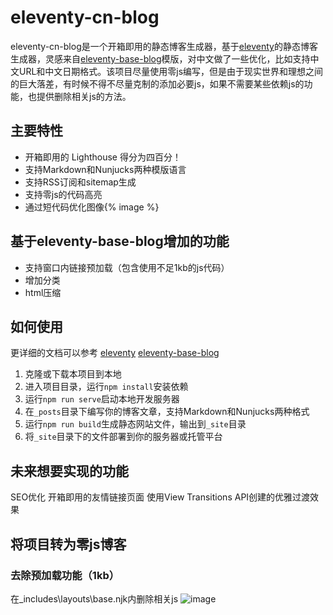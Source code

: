 # eleventy-cn-blog

eleventy-cn-blog是一个开箱即用的静态博客生成器，基于[eleventy](https://www.11ty.dev/)的静态博客生成器，灵感来自[eleventy-base-blog](https://github.com/11ty/eleventy-base-blog)模版，对中文做了一些优化，比如支持中文URL和中文日期格式。该项目尽量使用零js编写，但是由于现实世界和理想之间的巨大落差，有时候不得不尽量克制的添加必要js，如果不需要某些依赖js的功能，也提供删除相关js的方法。

## 主要特性

- 开箱即用的 Lighthouse 得分为四百分！
- 支持Markdown和Nunjucks两种模版语言
- 支持RSS订阅和sitemap生成
- 支持零js的代码高亮
- 通过短代码优化图像{% image %}
  
## 基于eleventy-base-blog增加的功能

- 支持窗口内链接预加载（包含使用不足1kb的js代码）
- 增加分类
- html压缩
  
## 如何使用
更详细的文档可以参考 [eleventy](https://www.11ty.dev/) [eleventy-base-blog](https://github.com/11ty/eleventy-base-blog)

1. 克隆或下载本项目到本地
2. 进入项目目录，运行`npm install`安装依赖
3. 运行`npm run serve`启动本地开发服务器
4. 在`_posts`目录下编写你的博客文章，支持Markdown和Nunjucks两种格式
5. 运行`npm run build`生成静态网站文件，输出到`_site`目录
6. 将`_site`目录下的文件部署到你的服务器或托管平台
   
   
## 未来想要实现的功能

SEO优化
开箱即用的友情链接页面
使用View Transitions API创建的优雅过渡效果

## 将项目转为零js博客
### 去除预加载功能（1kb）
在_includes\layouts\base.njk内删除相关js
![image](https://github.com/xiyuvi/eleventy-cn-blog/assets/38217058/afb4b64a-ed45-4919-860e-2ca5acc25073)



